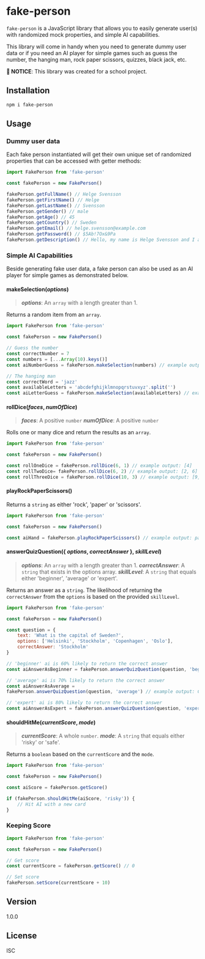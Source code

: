 # fake-person

``fake-person`` is a JavaScript library that allows you to easily generate user(s) with randomized mock properties, and simple AI capabilities.

This library will come in handy when you need to generate dummy user data or if you need an AI player for simple games such as guess the number, the hanging man, rock paper scissors, quizzes, black jack, etc.

**🚨 NOTICE**: This library was created for a school project.

## Installation
```bash
npm i fake-person
```

## Usage


### Dummy user data
Each fake person instantiated will get their own unique set of randomized properties that can be accessed with getter methods:

```javascript
import FakePerson from 'fake-person'

const fakePerson = new FakePerson()

fakePerson.getFullName() // Helge Svensson
fakePerson.getFirstName() // Helge
fakePerson.getLastName() // Svensson
fakePerson.getGender() // male
fakePerson.getAge() // 45
fakePerson.getCountry() // Sweden
fakePerson.getEmail() // helge.svensson@example.com
fakePerson.getPassword() // $5Ab!7Ox&9Pa
fakePerson.getDescription() // Hello, my name is Helge Svensson and I am 45 years old. I live in Sweden and you can contact me at helge.svensson@example.com.
```

### Simple AI Capabilities

Beside generating fake user data, a fake person can also be used as an AI player for simple games as demonstrated below.

#### makeSelection(*options*)

> ***options***: An `array` with a length greater than 1.

Returns a random item from an `array`.

```javascript
import FakePerson from 'fake-person'

const fakePerson = new FakePerson()

// Guess the number
const correctNumber = 7
const numbers = [...Array(10).keys()]
const aiNumberGuess = fakePerson.makeSelection(numbers) // example output: 4

// The hanging man
const correctWord = 'jazz'
const availableLetters = 'abcdefghijklmnopqrstuvxyz'.split('')
const aiLetterGuess = fakePerson.makeSelection(availableLetters) // example output: j
```
#### rollDice(*faces*, *numOfDice*)
> ***faces***: A positive `number`
> ***numOfDice***: A positive `number`

Rolls one or many dice and return the results as an `array`.

```javascript
import FakePerson from 'fake-person'

const fakePerson = new FakePerson()

const rollOneDice = fakePerson.rollDice(6, 1) // example output: [4] 
const rollTwoDice= fakePerson.rollDice(6, 2) // example output: [2, 6] 
const rollThreeDice = fakePerson.rollDice(10, 3) // example output: [9, 3, 5] 
```

#### playRockPaperScissors()
Returns a `string` as either 'rock', 'paper' or 'scissors'.
```javascript
import FakePerson from 'fake-person'

const fakePerson = new FakePerson()

const aiHand = fakePerson.playRockPaperScissors() // example output: paper 
```
#### answerQuizQuestion({ *options*, *correctAnswer* }, *skillLevel*)
> ***options***: An `array` with a length greater than 1.
> ***correctAnswer***: A `string` that exists in the options array.
> ***skillLevel***:  A `string` that equals either 'beginner', 'average' or 'expert'.

Returns an answer as a `string`. The likelihood of returning the `correctAnswer` from the `options`  is based on the provided `skillLevel`.

```javascript
import FakePerson from 'fake-person'

const fakePerson = new FakePerson()

const question = {
	text: 'What is the capital of Sweden?',
	options: ['Helsinki', 'Stockholm', 'Copenhagen', 'Oslo'],
	correctAnswer: 'Stockholm'
}

// 'beginner' ai is 60% likely to return the correct answer
const aiAnswerAsBeginner = fakePerson.answerQuizQuestion(question, 'beginner') // example output: Helsinki

// 'average' ai is 70% likely to return the correct answer
const aiAnswerAsAverage = 
fakePerson.answerQuizQuestion(question, 'average') // example output: Copenhagen

// 'expert' ai is 80% likely to return the correct answer
const aiAnswerAsExpert = fakePerson.answerQuizQuestion(question, 'expert') // example output: Stockholm
```

#### shouldHitMe(*currentScore*, *mode*)
> ***currentScore***: A whole `number`.
> ***mode***: A `string` that equals either 'risky' or 'safe'.

Returns a `boolean` based on the `currentScore` and the `mode`.
```javascript
import FakePerson from 'fake-person'

const fakePerson = new FakePerson()

const aiScore = fakePerson.getScore()

if (fakePerson.shouldHitMe(aiScore, 'risky')) {
	// Hit AI with a new card
}
```

### Keeping Score
```javascript
import FakePerson from 'fake-person'

const fakePerson = new FakePerson()

// Get score
const currentScore = fakePerson.getScore() // 0

// Set score
fakePerson.setScore(currentScore + 10)
```

## Version
1.0.0

## License
ISC


